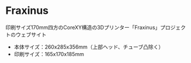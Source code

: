 # Fraxinus

印刷サイズ170mm四方のCoreXY構造の3Dプリンター「Fraxinus」プロジェクトのウェブサイト

* 本体サイズ：260x285x356mm（上部ヘッド、チューブ凸除く）
* 印刷サイズ：165x170x185mm

